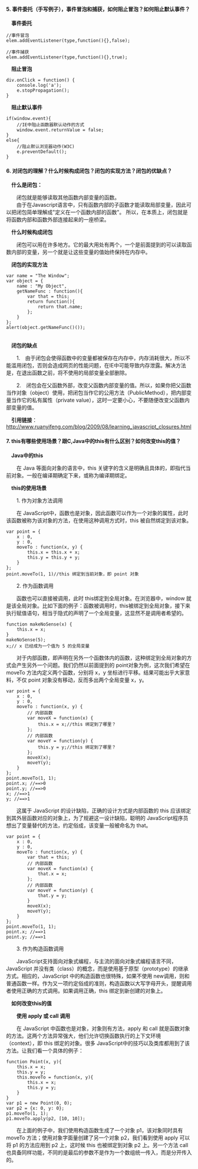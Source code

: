 #### 5. 事件委托（手写例子），事件冒泡和捕获，如何阻止冒泡？如何阻止默认事件？  


&emsp;**事件委托**

>   
    //事件冒泡
    elem.addEventListener(type,function(){},false);
    
    //事件捕获
    elem.addEventListener(type,function(){},true);
>   

&emsp;**阻止冒泡**

>  
    div.onClick = function() {
        console.log('a');
        e.stopPropagation();
    }  
    
&emsp;**阻止默认事件**  

>  
    if(window.event){ 
        //IE中阻止函数器默认动作的方式  
        window.event.returnValue = false;  
    } 
    else{ 
        //阻止默认浏览器动作(W3C)  
        e.preventDefault(); 
    }    
    
#### 6. 对闭包的理解？什么时候构成闭包？闭包的实现方法？闭包的优缺点？  

&emsp;**什么是闭包：**  

&emsp;&emsp;闭包就是能够读取其他函数内部变量的函数。  
&emsp;&emsp;由于在Javascript语言中，只有函数内部的子函数才能读取局部变量，因此可以把闭包简单理解成"定义在一个函数内部的函数"。
所以，在本质上，闭包就是将函数内部和函数外部连接起来的一座桥梁。  

&emsp;**什么时候构成闭包**  

&emsp;&emsp;闭包可以用在许多地方。它的最大用处有两个，一个是前面提到的可以读取函数内部的变量，另一个就是让这些变量的值始终保持在内存中。  

&emsp;**闭包的实现方法**   

> 
    var name = "The Window";
    var object = {
        name : "My Object",
        getNameFunc : function(){
            var that = this;
            return function(){
                return that.name;
            };
        }
    };
    alert(object.getNameFunc()());   
    　
&emsp;**闭包的缺点**  

&emsp;&emsp;1.&emsp;由于闭包会使得函数中的变量都被保存在内存中，内存消耗很大，所以不能滥用闭包，否则会造成网页的性能问题，在IE中可能导致内存泄露。解决方法是，在退出函数之前，将不使用的局部变量全部删除。  

&emsp;&emsp;2.&emsp;闭包会在父函数外部，改变父函数内部变量的值。所以，如果你把父函数当作对象（object）使用，把闭包当作它的公用方法（PublicMethod），把内部变量当作它的私有属性（private value），这时一定要小心，不要随便改变父函数内部变量的值。  

&emsp;**引用链接**：http://www.ruanyifeng.com/blog/2009/08/learning_javascript_closures.html
<br>

#### 7. this有哪些使用场景？跟C,Java中的this有什么区别？如何改变this的值？  

&emsp;**Java中的this**

&emsp;&emsp;在 Java 等面向对象的语言中，this 关键字的含义是明确且具体的，即指代当前对象。一般在编译期确定下来，或称为编译期绑定。

&emsp;**this的使用场景**  

&emsp;&emsp;1. 作为对象方法调用  

&emsp;&emsp;在 JavaScript中，函数也是对象，因此函数可以作为一个对象的属性，此时该函数被称为该对象的方法，在使用这种调用方式时，this 被自然绑定到该对象。  
>  
    var point = { 
        x : 0, 
        y : 0, 
        moveTo : function(x, y) { 
            this.x = this.x + x; 
            this.y = this.y + y; 
        } 
    }; 
    point.moveTo(1, 1)//this 绑定到当前对象，即 point 对象  
    
&emsp;&emsp;2. 作为函数调用  

&emsp;&emsp;函数也可以直接被调用，此时 this绑定到全局对象。在浏览器中，window 就是该全局对象。比如下面的例子：函数被调用时，this被绑定到全局对象，接下来执行赋值语句，相当于隐式的声明了一个全局变量，这显然不是调用者希望的。  

>  
    function makeNoSense(x) { 
        this.x = x; 
    } 
    makeNoSense(5); 
    x;// x 已经成为一个值为 5 的全局变量    

&emsp;&emsp;对于内部函数，即声明在另外一个函数体内的函数，这种绑定到全局对象的方式会产生另外一个问题。我们仍然以前面提到的 point对象为例，这次我们希望在 moveTo 方法内定义两个函数，分别将 x，y 坐标进行平移。结果可能出乎大家意料，不仅 point 对象没有移动，反而多出两个全局变量 x，y。  

>  
    var point = { 
        x : 0, 
        y : 0, 
        moveTo : function(x, y) { 
            // 内部函数
            var moveX = function(x) { 
                this.x = x;//this 绑定到了哪里？
            }; 
            // 内部函数
            var moveY = function(y) { 
                this.y = y;//this 绑定到了哪里？
            }; 
            moveX(x); 
            moveY(y); 
        } 
    }; 
    point.moveTo(1, 1); 
    point.x; //==>0 
    point.y; //==>0 
    x; //==>1 
    y; //==>1  
    
&emsp;&emsp;这属于 JavaScript 的设计缺陷，正确的设计方式是内部函数的 this 应该绑定到其外层函数对应的对象上，为了规避这一设计缺陷，聪明的 JavaScript程序员想出了变量替代的方法，约定俗成，该变量一般被命名为 that。  

>  
    var point = { 
        x : 0, 
        y : 0, 
        moveTo : function(x, y) { 
            var that = this; 
            // 内部函数
            var moveX = function(x) { 
                that.x = x; 
            }; 
            // 内部函数
            var moveY = function(y) { 
                that.y = y; 
            } 
            moveX(x); 
            moveY(y); 
        } 
    }; 
    point.moveTo(1, 1); 
    point.x; //==>1 
    point.y; //==>1
    
&emsp;&emsp;3. 作为构造函数调用  

&emsp;&emsp;JavaScript支持面向对象式编程，与主流的面向对象式编程语言不同，JavaScript 并没有类（class）的概念，而是使用基于原型（prototype）的继承方式。相应的，JavaScript 中的构造函数也很特殊，如果不使用 new调用，则和普通函数一样。作为又一项约定俗成的准则，构造函数以大写字母开头，提醒调用者使用正确的方式调用。如果调用正确，this 绑定到新创建的对象上。  

&emsp;**如何改变this的值**

&emsp;&emsp;**使用 apply 或 call 调用**  

&emsp;&emsp;在 JavaScript 中函数也是对象，对象则有方法，apply 和 call 就是函数对象的方法。这两个方法异常强大，他们允许切换函数执行的上下文环境（context），即 this 绑定的对象。很多 JavaScript中的技巧以及类库都用到了该方法。让我们看一个具体的例子：  

>  
    function Point(x, y){ 
        this.x = x; 
        this.y = y; 
        this.moveTo = function(x, y){ 
            this.x = x; 
            this.y = y; 
        } 
    } 
    var p1 = new Point(0, 0); 
    var p2 = {x: 0, y: 0}; 
    p1.moveTo(1, 1); 
    p1.moveTo.apply(p2, [10, 10]);  
    
&emsp;&emsp;在上面的例子中，我们使用构造函数生成了一个对象 p1，该对象同时具有 moveTo 方法；使用对象字面量创建了另一个对象 p2，我们看到使用 apply 可以将 p1 的方法应用到 p2 上，这时候 this 也被绑定到对象 p2 上。另一个方法 call 也具备同样功能，不同的是最后的参数不是作为一个数组统一传入，而是分开传入的。